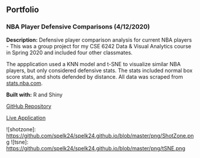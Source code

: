## Portfolio

### NBA Player Defensive Comparisons (4/12/2020)

**Description:** Defensive player comparison analysis for current NBA players - This was a group project for my CSE 6242 Data & Visual Analytics course in Spring 2020 and included four other classmates.

The appplication used a KNN model and t-SNE to visualize similar NBA players, but only considered defensive stats. The stats included normal box score stats, and shots defended by distance. All data was scraped from [stats.nba.com](https://stats.nba.com).

**Built with:** R and Shiny

[GitHub Repository](https://github.com/HyunTruth/CSE6242-S20-PRJ-NBA-frontend)

[Live Application](https://spelkofer.shinyapps.io/DefensivePlayerComparisons/)

![shotzone]: https://github.com/spelk24/spelk24.github.io/blob/master/png/ShotZone.png
![tsne]: https://github.com/spelk24/spelk24.github.io/blob/master/png/tSNE.png
